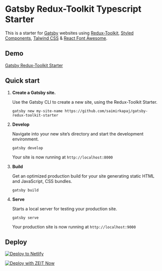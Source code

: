 # Gatsby Redux-Toolkit Typescript Starter

This is a starter for [Gatsby](https://www.gatsbyjs.org/) websites using [Redux-Toolkit](https://redux-toolkit.js.org/), [Styled Components](https://styled-components.com/), [Talwind CSS](https://tailwindcss.com/) & [React Font Awesome](https://github.com/FortAwesome/react-fontawesome).

## Demo

[Gatsby Redux-Toolkit Starter](https://gatsby-redux-toolkit.netlify.com/)

## Quick start

1.  **Create a Gatsby site.**

    Use the Gatsby CLI to create a new site, using the Redux-Toolkit Starter.

    ```shell
    gatsby new my-site-name https://github.com/saimirkapaj/gatsby-redux-toolkit-starter
    ```

2.  **Develop**

    Navigate into your new site’s directory and start the development environment.

    ```shell
    gatsby develop
    ```

    Your site is now running at `http://localhost:8000`

3.  **Build**

    Get an optimized production build for your site generating static HTML and JavaScript, CSS bundles.

    ```shell
    gatsby build
    ```

4.  **Serve**

    Starts a local server for testing your production site.

    ```shell
    gatsby serve
    ```

    Your production site is now running at `http://localhost:9000`

## Deploy

[![Deploy to Netlify](https://www.netlify.com/img/deploy/button.svg)](https://app.netlify.com/start/deploy?repository=https://github.com/saimirkapaj/gatsby-redux-toolkit-starter)

[![Deploy with ZEIT Now](https://zeit.co/button)](https://zeit.co/import/project?template=https://github.com/saimirkapaj/gatsby-redux-toolkit-starter)
